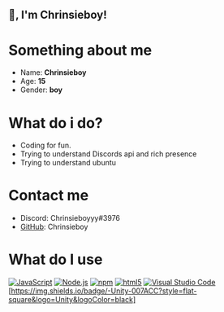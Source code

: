 ## 👋, I'm Chrinsieboy!

# Something about me
- Name: **Chrinsieboy**
- Age: **15**
- Gender: **boy**

# What do i do?
- Coding for fun.
- Trying to understand Discords api and rich presence
- Trying to understand ubuntu

# Contact me 
- Discord: Chrinsieboyyy#3976
- [GitHub](https://github.com/): Chrinsieboy

# What do I use
[<img alt="JavaScript" src="https://img.shields.io/badge/-JavaScript-edb200?style=flat-square&logo=javascript&logoColor=white" />](https://developer.mozilla.org/en-US/docs/Web/JavaScript) [<img alt="Node.js" src="https://img.shields.io/badge/-Node.js-43853d?style=flat-square&logo=Node.js&logoColor=white" />](https://nodejs.org) [<img alt="npm" src="https://img.shields.io/badge/-NPM-CB3837?style=flat-square&logo=npm&logoColor=white" />](https://npmjs.com) [<img alt="html5" src="https://img.shields.io/badge/-HTML5-E34F26?style=flat-square&logo=html5&logoColor=white" />](https://developer.mozilla.org/en-US/docs/Web/Guide/HTML/HTML5) [<img alt="Visual Studio Code" src="https://img.shields.io/badge/-Visual Studio Code-007ACC?style=flat-square&logo=visual-studio-code&logoColor=white" />](https://code.visualstudio.com/)[https://img.shields.io/badge/-Unity-007ACC?style=flat-square&logo=Unity&logoColor=black]
